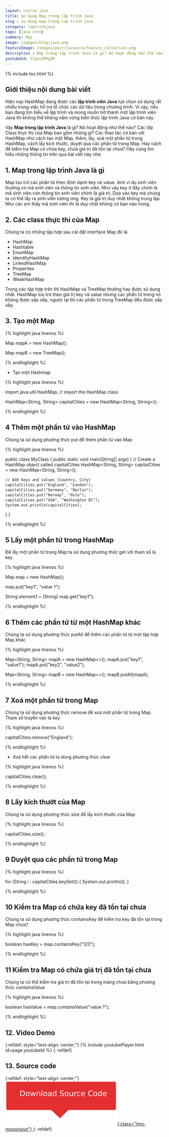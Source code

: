 ```yaml
---
layout: course-java
title: Sử dụng Map trong lập trình Java
slug : su-dung-map-trong-lap-trinh-java
category: laptrinhjava
tags: [java core]
summery: Map
image: /images/blog/java.png
featureImage: /images/post/javacore/feature_collection.png
description : Map trong lập trình Java là gì? Nó hoạt động như thế nào? Các lớp Class thực thi của Map bao gồm những gì? Các thao tác cơ bản với HashMap như cách tạo một Map, thêm, lấy, xoá một phần tử trong HashMap, cách lấy kích thước, duyệt qua các phần tử trong Map. Hay cách để kiểm tra Map có chứa key, chứa giá trị đã tồn tại chưa? Hãy cùng tìm hiểu những thông tin trên qua bài viết này nhé.
youtubeId: S7qxsZHPgIM
---
```


{% include toc.html %}

## **Giới thiệu nội dung bài viết**

Hiện nay HashMap đang được các <b>lập trình viên Java</b> lựa chọn sử dụng rất nhiều trong việc hỗ trợ tổ chức các dữ liệu trong chương trình. Vì vậy, nếu bạn đang tìm hiểu về lập trình và mong muốn trở thành một lập trình viên Java thì không thể không nắm vững kiến thức lập trình Java cơ bản này. 

Vậy <b>Map trong lập trình Java</b> là gì? Nó hoạt động như thế nào? Các lớp Class thực thi của Map bao gồm những gì? Các thao tác cơ bản với HashMap như cách tạo một Map, thêm, lấy, xoá một phần tử trong HashMap, cách lấy kích thước, duyệt qua các phần tử trong Map. Hay cách để kiểm tra Map có chứa key, chứa giá trị đã tồn tại chưa? Hãy cùng tìm hiểu những thông tin trên qua bài viết này nhé.


## **1. Map trong lập trình Java là gì**

Map lưu trữ các phần tử theo định dạnh key và value. Anh ví dụ sinh viên thường có mã sinh viên và thông tin sinh viên. Như vậy key ở đây chính là mã sinh viên còn thông tin sinh viên chính là giá trị. Dựa vào key mà chúng ta có thể lấy ra sinh viên tương ứng. Key là giá trị duy nhất không trung lặp. Như các em thấy mã sinh viên thì là duy nhất không có bạn nào trùng.

## **2. Các class thực thi của Map**

Chúng ta có những tập hợp sau cài đặt interface Map đó là

+ HashMap
+ Hashtable
+ EnumMap
+ IdendityHashMap
+ LinkedHashMap
+ Properties
+ TreeMap
+ WeakHashMap

Trong các tập hợp trên thì HashMap và TreeMap thường hay được sử dụng nhất. HashMap lưu trữ theo giá trị key và value nhưng các phần tử trong nó không được sắp xếp, ngược lại thì các phần tử trong TreeMap đều được sắp xếp.

## **3. Tạo một Map**

{% highlight java linenos %}

Map mapA = new HashMap();

Map mapB = new TreeMap();

{% endhighlight %}

- Tạo một Hashmap

{% highlight java linenos %}

import java.util.HashMap; // import the HashMap class

HashMap<String, String> capitalCities = new HashMap<String, String>();

{% endhighlight %}

## **4 Thêm một phần tử vào HashMap**

Chúng ta sử dụng phương thức put để thêm phần tử vào Map

{% highlight java linenos %}

public class MyClass {
  public static void main(String[] args) {
    // Create a HashMap object called capitalCities
    HashMap<String, String> capitalCities = new HashMap<String, String>();

    // Add keys and values (Country, City)
    capitalCities.put("England", "London");
    capitalCities.put("Germany", "Berlin");
    capitalCities.put("Norway", "Oslo");
    capitalCities.put("USA", "Washington DC");
    System.out.println(capitalCities);
  }
}

{% endhighlight %}

## **5 Lấy một phần tử trong HashMap**

Để lấy một phần tử trong Map ta sử dụng phương thức get với tham số là key

{% highlight java linenos %}

Map map = new HashMap();

map.put("key1", "value 1");

String element1 = (String) map.get("key1");

{% endhighlight %}

## **6 Thêm các phần tử từ một HashMap khác**

Chúng ta sử dụng phương thức putAll để thêm các phần tử từ một tập hợp Map khác

{% highlight java linenos %}

Map<String, String> mapA = new HashMap<>();
mapA.put("key1", "value1");
mapA.put("key2", "value2");

Map<String, String> mapB = new HashMap<>();
mapB.putAll(mapA);

{% endhighlight %}



## **7 Xoá một phần tử trong Map**

Chúng ta sử dụng phương thức remove để xoá một phần tử trong Map. Tham số truyền vào là key

{% highlight java linenos %}

capitalCities.remove("England");

{% endhighlight %}

- Xoá hết các phần tử ta dùng phương thức clear

{% highlight java linenos %}

capitalCities.clear();

{% endhighlight %}

## **8 Lấy kích thướt của Map**

Chúng ta sử dụng phương thức size để lấy kích thước của Map

{% highlight java linenos %}

capitalCities.size();

{% endhighlight %}

## **9 Duyệt qua các phần tử trong Map**

{% highlight java linenos %}

for (String i : capitalCities.keySet()) {
  System.out.println(i);
}

{% endhighlight %}

## **10 Kiểm tra Map có chứa key đã tồn tại chưa**

Chúng ta sử dụng phương thức containsKey để kiểm tra key đã tồn tại trong Map chưa?

{% highlight java linenos %}

boolean hasKey = map.containsKey("123");

{% endhighlight %}

## **11 Kiểm tra Map có chứa giá trị đã tồn tại chưa**

Chúng ta có thể kiểm tra giá trị đã tồn tại trong mảng chưa bằng phương thức containsValue

{% highlight java linenos %}

boolean hasValue = map.containsValue("value 1");

{% endhighlight %}

## **12. Video Demo**

{:refdef: style="text-align: center;"}
{% include youtubePlayer.html id=page.youtubeId %}
{: refdef}

## **13. Source code**

{:refdef: style="text-align: center;"}
<a href="https://github.com/levunguyen/Java-Map" target="_blank"> ![Sourcecode ](/images/icon/githubsource.png){:class="img-responsive"} </a>
{: refdef}















